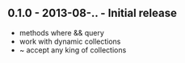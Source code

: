 ## 0.1.0 - 2013-08-.. - Initial release

  * methods where && query
  * work with dynamic collections
  * ~ accept any king of collections
